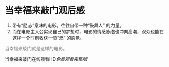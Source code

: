 
# 当幸福来敲门观后感

1. 带有“励志”意味的电影，往往自带一种“鼓舞人” 的力量。
2. 而在电影主人公实现自己的梦想时，电影的情感脉络也冲向高潮，观众也能在这样一个时刻收获一份“燃” 的感觉。

<font color="grey">当幸福来敲门就是这样的电影。</font>

当幸福来敲门在线观看HD*免费观看完整版*
